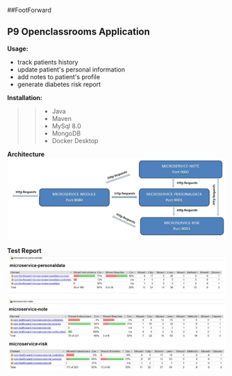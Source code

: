 ##FootForward

## P9 Openclassrooms Application

**Usage:**
- track patients history
- update patient's personal information
- add notes to patient's profile
- generate diabetes risk report


**Installation:**
> > - Java
> > - Maven
> > - MySql 8.0
> > - MongoDB
> > - Docker Desktop

**Architecture**
![Architecture.jpg](microservice-module/src/main/resources/static/Architecture.jpg)

**Test Report**
![TestReport.jpg](microservice-module/src/main/resources/static/TestReports.jpg)

